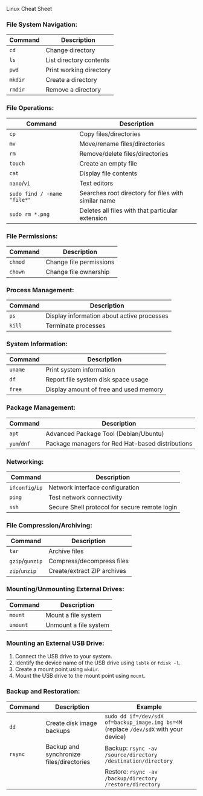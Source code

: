 Linux Cheat Sheet

### File System Navigation:

| Command  | Description                   |
|----------|-------------------------------|
| `cd`     | Change directory              |
| `ls`     | List directory contents       |
| `pwd`    | Print working directory       |
| `mkdir`  | Create a directory            |
| `rmdir`  | Remove a directory            |

### File Operations:

| Command                     | Description                                        |
|-----------------------------|----------------------------------------------------|
| `cp`                        | Copy files/directories                             |
| `mv`                        | Move/rename files/directories                      |
| `rm`                        | Remove/delete files/directories                    |
| `touch`                     | Create an empty file                               |
| `cat`                       | Display file contents                              |
| `nano`/`vi`                 | Text editors                                       |
| `sudo find / -name "file*"` | Searches root directory for files with similar name|
| `sudo rm *.png`             | Deletes all files with that particular extension   |

### File Permissions:

| Command  | Description             |
|----------|-------------------------|
| `chmod`  | Change file permissions |
| `chown`  | Change file ownership   |

### Process Management:

| Command  | Description                         |
|----------|-------------------------------------|
| `ps`     | Display information about active processes |
| `kill`   | Terminate processes                 |

### System Information:

| Command  | Description                              |
|----------|------------------------------------------|
| `uname`  | Print system information                 |
| `df`     | Report file system disk space usage      |
| `free`   | Display amount of free and used memory   |

### Package Management:

| Command      | Description                                 |
|--------------|---------------------------------------------|
| `apt`        | Advanced Package Tool (Debian/Ubuntu)       |
| `yum`/`dnf`  | Package managers for Red Hat-based distributions |

### Networking:

| Command       | Description                                   |
|---------------|-----------------------------------------------|
| `ifconfig`/`ip` | Network interface configuration             |
| `ping`        | Test network connectivity                     |
| `ssh`         | Secure Shell protocol for secure remote login |

### File Compression/Archiving:

| Command       | Description                   |
|---------------|-------------------------------|
| `tar`         | Archive files                 |
| `gzip`/`gunzip` | Compress/decompress files    |
| `zip`/`unzip` | Create/extract ZIP archives   |

### Mounting/Unmounting External Drives:

| Command  | Description              |
|----------|--------------------------|
| `mount`  | Mount a file system      |
| `umount` | Unmount a file system    |

### Mounting an External USB Drive:

1. Connect the USB drive to your system.
2. Identify the device name of the USB drive using `lsblk` or `fdisk -l`.
3. Create a mount point using `mkdir`.
4. Mount the USB drive to the mount point using `mount`.

### Backup and Restoration:

| Command  | Description                                | Example                                                               |
|----------|--------------------------------------------|-----------------------------------------------------------------------|
| `dd`     | Create disk image backups                  | `sudo dd if=/dev/sdX of=backup_image.img bs=4M` (replace `/dev/sdX` with your device) |
| `rsync`  | Backup and synchronize files/directories   | Backup: `rsync -av /source/directory /destination/directory`           |
|          |                                            | Restore: `rsync -av /backup/directory /restore/directory`              |
